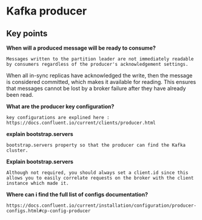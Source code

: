 # Kafka producer

## Key points

**When will a produced message will be ready to consume?**

    Messages written to the partition leader are not immediately readable by consumers regardless of the producer's acknowledgement settings.
When all in-sync replicas have acknowledged the write, then the message is considered committed, which makes it available for reading.
This ensures that messages cannot be lost by a broker failure after they have already been read.

**What are the producer key configuration?**

    key configurations are explined here : https://docs.confluent.io/current/clients/producer.html

**explain bootstrap.servers**

    bootstrap.servers property so that the producer can find the Kafka cluster.

**Explain bootstrap.servers**

    Although not required, you should always set a client.id since this allows you to easily correlate requests on the broker with the client instance which made it.

**Where can i find the full list of configs documentation?**

    https://docs.confluent.io/current/installation/configuration/producer-configs.html#cp-config-producer


